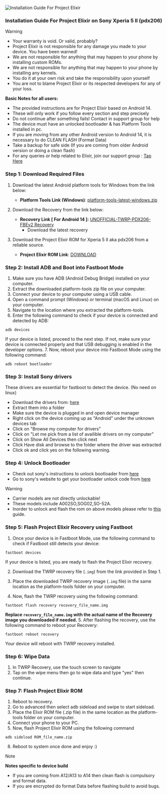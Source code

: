 ![Installation Guide For Project Elixir](https://i.imgur.com/42LxtAl.png)

### Installation Guide For Project Elixir on Sony Xperia 5 II (pdx206)

> [!Warning]
> * Your warranty is void. Or valid, probably?
> * Project Elixir is not responsible for any damage you made to your device. You have been warned!
> * We are not responsible for anything that may happen to your phone by installing custom ROMs.
> * We are not responsible for anything that may happen to your phone by installing any kernels.
> * You do it at your own risk and take the responsibility upon yourself
> * You are not to blame Project Elixir or its respected developers for any of your loss.
>
> **Basic Notes for all users:**  
> * The provided instructions are for Project Elixir based on Android 14.
> * These will only work if you follow every section and step precisely
> * Do not continue after something fails! Contact in support group for help
> * The device must have an unlocked bootloader & has Platform Tools installed in pc.
> * If you are moving from any other Android version to Android 14, it is necessary to do CLEAN FLASH (Format Data)
> * Take a backup for safe side (If you are coming from older Android version or doing a clean flash)
> * For any queries or help related to Elixir, join our support group : [Tap Here](https://telegram.me/Elixir_Discussion)  

### Step 1: Download Required Files
1. Download the latest Android platform tools for Windows from the link below:
   - **Platform Tools Link (Windows)**: [platform-tools-latest-windows.zip](https://dl.google.com/android/repository/platform-tools-latest-windows.zip)

2. Download the Recovery from the link below:
   - **Recovery Link [ For Android 14 ]:** [UNOFFICIAL-TWRP-PDX206-FBEv2 Recovery](https://www.pling.com/p/2131202/)
     - Download the latest recovery

3. Download the Project Elixir ROM for Xperia 5 II aka pdx206 from a reliable source.
   - **Project Elixir ROM Link**: [DOWNLOAD](https://projectelixiros.com/device/pdx206/)
   

### Step 2: Install ADB and Boot into Fastboot Mode
1. Make sure you have ADB (Android Debug Bridge) installed on your computer. 
2. Extract the downloaded platform-tools zip file on your computer.
3. Connect your device to your computer using a USB cable.
4. Open a command prompt (Windows) or terminal (macOS and Linux) on your computer.
5. Navigate to the location where you extracted the platform-tools.
6. Enter the following command to check if your device is connected and detected by ADB:
```
adb devices
```
If your device is listed, proceed to the next step. If not, make sure your device is connected properly and that USB debugging is enabled in the developer options.
7. Now, reboot your device into Fastboot Mode using the following command:
```
adb reboot bootloader
```
### Step 3: Install Sony drivers
These drivers are essential for fastboot to detect the device. (No need on linux)
- Download the drivers from: [here](https://developer.sony.com/file/download/xperia-5-ii-driver/)
- Extract them into a folder
- Make sure the device is plugged in and open device manager
- Right click on the device coming up as "Android" under the unknown devices tab
- Click on "Browse my computer for drivers"
- Click on "Let me pick from a list of availible drivers on my computer"
- Click on Show All Devices then click next
- Click Have disk and browse to the folder where the driver was extracted
- Click ok and click yes on the following warning.

### Step 4: Unlock Bootloader
- Check out sony's instructions to unlock bootloader from [here](https://developer.sony.com/open-source/aosp-on-xperia-open-devices/get-started/unlock-bootloader/how-to-unlock-bootloader/)
- Go to sony's website to get your bootloader unlock code from [here](https://developer.sony.com/open-source/aosp-on-xperia-open-devices/get-started/unlock-bootloader)

> [!Warning]
> * Carrier models are not directly unlockable!
> * These models include A002SO,SOG02,SO-52A.
> * Inorder to unlock and flash the rom on above models please refer to [this](https://xdaforums.com/t/closed-bootloader-unlock-allowed-no-to-yes-is-now-finally-possible.4044091/) guide.
>


### Step 5: Flash Project Elixir Recovery using Fastboot
1. Once your device is in Fastboot Mode, use the following command to check if Fastboot still detects your device:
```
fastboot devices
```

If your device is listed, you are ready to flash the Project Elixir recovery.

2. Download the TWRP recovery file (`.img`) from the link provided in Step 1.

3. Place the downloaded TWRP recovery image (`.img` file) in the same location as the platform-tools folder on your computer.

4. Now, flash the TWRP recovery using the following command:
```
fastboot flash recovery recovery_file_name.img
```
**Replace `recovery_file_name.img` with the actual name of the Recovery image you downloaded if needed.**
5. After flashing the recovery, use the following command to reboot your Recovery:
```
fastboot reboot recovery
```
Your device will reboot with TWRP recovery installed.

### Step 6: Wipe Data
1. In TWRP Recovery, use the touch screen to navigate
2. Tap on the wipe menu then go to wipe data and type "yes" then continue.

### Step 7: Flash Project Elixir ROM
1. Reboot to recovery.
2. Go to advanced then select adb sideload and swipe to start sideload.
5. Place the Elixir ROM file (.zip file) in the same location as the platform-tools folder on your computer.
6. Connect your phone to your PC.
7. Now, flash Project Elixir ROM using the following command
```
adb sideload ROM_file_name.zip
```
8. Reboot to system once done and enjoy :)

> [!Note] 
> **Notes specific to device build**
> * If you are coming from A12/A13 to A14 then clean flash is compulsory and format data.
> * If you are encrypted do format Data before flashing build to avoid bugs.

